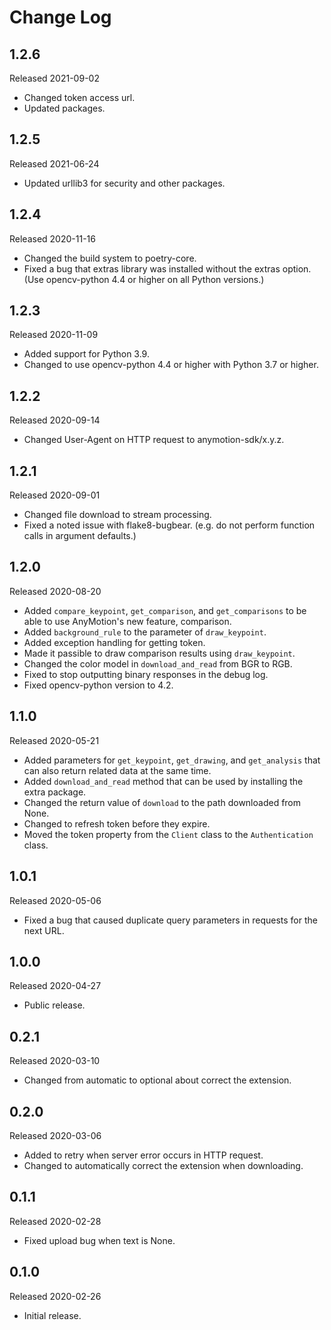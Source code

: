 # Change Log

## 1.2.6

Released 2021-09-02

- Changed token access url.
- Updated packages.

## 1.2.5

Released 2021-06-24

- Updated urllib3 for security and other packages.

## 1.2.4

Released 2020-11-16

- Changed the build system to poetry-core.
- Fixed a bug that extras library was installed without the extras option.
  (Use opencv-python 4.4 or higher on all Python versions.)

## 1.2.3

Released 2020-11-09

- Added support for Python 3.9.
- Changed to use opencv-python 4.4 or higher with Python 3.7 or higher.

## 1.2.2

Released 2020-09-14

- Changed User-Agent on HTTP request to anymotion-sdk/x.y.z.

## 1.2.1

Released 2020-09-01

- Changed file download to stream processing.
- Fixed a noted issue with flake8-bugbear.
  (e.g. do not perform function calls in argument defaults.)

## 1.2.0

Released 2020-08-20

- Added `compare_keypoint`, `get_comparison`, and `get_comparisons` to be able to use AnyMotion's new feature, comparison.
- Added `background_rule` to the parameter of `draw_keypoint`.
- Added exception handling for getting token.
- Made it passible to draw comparison results using `draw_keypoint`.
- Changed the color model in `download_and_read` from BGR to RGB.
- Fixed to stop outputting binary responses in the debug log.
- Fixed opencv-python version to 4.2.

## 1.1.0

Released 2020-05-21

- Added parameters for `get_keypoint`, `get_drawing`, and `get_analysis` that can also return related data at the same time.
- Added `download_and_read` method that can be used by installing the extra package.
- Changed the return value of `download` to the path downloaded from None.
- Changed to refresh token before they expire.
- Moved the token property from the `Client` class to the `Authentication` class.

## 1.0.1

Released 2020-05-06

- Fixed a bug that caused duplicate query parameters in requests for the next URL.

## 1.0.0

Released 2020-04-27

- Public release.

## 0.2.1

Released 2020-03-10

- Changed from automatic to optional about correct the extension.

## 0.2.0

Released 2020-03-06

- Added to retry when server error occurs in HTTP request.
- Changed to automatically correct the extension when downloading.

## 0.1.1

Released 2020-02-28

- Fixed upload bug when text is None.

## 0.1.0

Released 2020-02-26

- Initial release.
